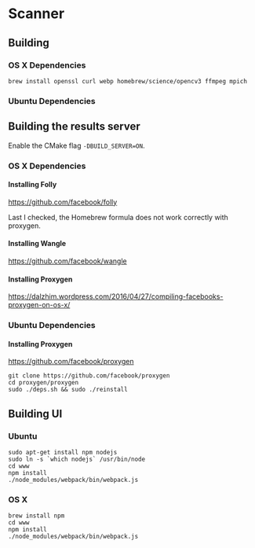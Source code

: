 # Scanner

## Building

### OS X Dependencies
```
brew install openssl curl webp homebrew/science/opencv3 ffmpeg mpich
```
### Ubuntu Dependencies

## Building the results server
Enable the CMake flag `-DBUILD_SERVER=ON`.

### OS X Dependencies
#### Installing Folly
https://github.com/facebook/folly

Last I checked, the Homebrew formula does not work correctly with proxygen.
#### Installing Wangle
https://github.com/facebook/wangle
#### Installing Proxygen
https://dalzhim.wordpress.com/2016/04/27/compiling-facebooks-proxygen-on-os-x/

### Ubuntu Dependencies

#### Installing Proxygen
https://github.com/facebook/proxygen
```
git clone https://github.com/facebook/proxygen
cd proxygen/proxygen
sudo ./deps.sh && sudo ./reinstall
```

## Building UI

### Ubuntu
```
sudo apt-get install npm nodejs
sudo ln -s `which nodejs` /usr/bin/node
cd www
npm install
./node_modules/webpack/bin/webpack.js
```

### OS X
```
brew install npm
cd www
npm install
./node_modules/webpack/bin/webpack.js
```
